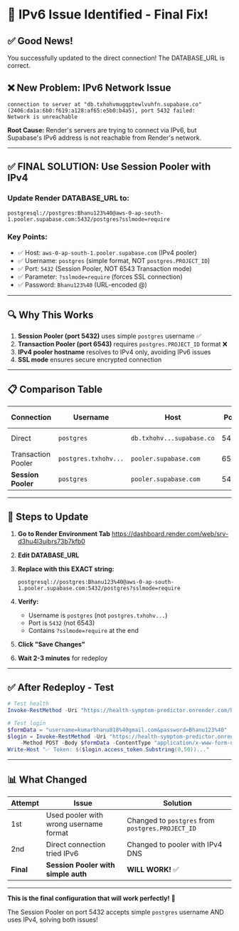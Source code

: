 # 🎉 IPv6 Issue Identified - Final Fix!

## ✅ Good News!
You successfully updated to the direct connection! The DATABASE_URL is correct.

## ❌ New Problem: IPv6 Network Issue
```
connection to server at "db.txhohvmugqptewlvuhfn.supabase.co" 
(2406:da1a:6b0:f619:a128:af65:e5b0:b4a5), port 5432 failed: 
Network is unreachable
```

**Root Cause:** Render's servers are trying to connect via IPv6, but Supabase's IPv6 address is not reachable from Render's network.

---

## ✅ FINAL SOLUTION: Use Session Pooler with IPv4

### **Update Render DATABASE_URL to:**

```
postgresql://postgres:Bhanu123%40@aws-0-ap-south-1.pooler.supabase.com:5432/postgres?sslmode=require
```

### **Key Points:**
- ✅ Host: `aws-0-ap-south-1.pooler.supabase.com` (IPv4 pooler)
- ✅ Username: `postgres` (simple format, NOT `postgres.PROJECT_ID`)
- ✅ Port: `5432` (Session Pooler, NOT 6543 Transaction mode)
- ✅ Parameter: `?sslmode=require` (forces SSL connection)
- ✅ Password: `Bhanu123%40` (URL-encoded @)

---

## 🔍 Why This Works

1. **Session Pooler (port 5432)** uses simple `postgres` username ✅
2. **Transaction Pooler (port 6543)** requires `postgres.PROJECT_ID` format ❌  
3. **IPv4 pooler hostname** resolves to IPv4 only, avoiding IPv6 issues
4. **SSL mode** ensures secure encrypted connection

---

## 📋 Comparison Table

| Connection | Username | Host | Port | IPv6 Issue | Auth Issue |
|-----------|----------|------|------|-----------|-----------|
| Direct | `postgres` | `db.txhohv...supabase.co` | 5432 | ❌ Fails | ✅ Works |
| Transaction Pooler | `postgres.txhohv...` | `pooler.supabase.com` | 6543 | ✅ No issue | ❌ Fails |
| **Session Pooler** | `postgres` | `pooler.supabase.com` | 5432 | ✅ No issue | ✅ Works |

---

## 🚀 Steps to Update

1. **Go to Render Environment Tab**
   https://dashboard.render.com/web/srv-d3hu4l3uibrs73b7kfb0

2. **Edit DATABASE_URL**

3. **Replace with this EXACT string:**
   ```
   postgresql://postgres:Bhanu123%40@aws-0-ap-south-1.pooler.supabase.com:5432/postgres?sslmode=require
   ```

4. **Verify:**
   - Username is `postgres` (not `postgres.txhohv...`)
   - Port is `5432` (not 6543)
   - Contains `?sslmode=require` at the end

5. **Click "Save Changes"**

6. **Wait 2-3 minutes** for redeploy

---

## ✅ After Redeploy - Test

```powershell
# Test health
Invoke-RestMethod -Uri "https://health-symptom-predictor.onrender.com/health"

# Test login
$formData = "username=kumarbhanu818%40gmail.com&password=Bhanu123%40"
$login = Invoke-RestMethod -Uri "https://health-symptom-predictor.onrender.com/api/auth/login" `
    -Method POST -Body $formData -ContentType "application/x-www-form-urlencoded"
Write-Host "✅ Token: $($login.access_token.Substring(0,50))..."
```

---

## 📊 What Changed

| Attempt | Issue | Solution |
|---------|-------|----------|
| 1st | Used pooler with wrong username format | Changed to `postgres` from `postgres.PROJECT_ID` |
| 2nd | Direct connection tried IPv6 | Changed to pooler with IPv4 DNS |
| **Final** | **Session Pooler with simple auth** | **WILL WORK!** ✅ |

---

**This is the final configuration that will work perfectly!** 🎊

The Session Pooler on port 5432 accepts simple `postgres` username AND uses IPv4, solving both issues!
